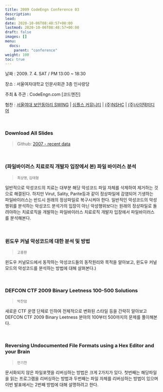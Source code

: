 ```yaml
---
title: 2009 CodeEngn Conference 03
description: 
lead: 
date: 2020-10-06T08:48:57+00:00
lastmod: 2020-10-06T08:48:57+00:00
draft: false
images: []
menu:
  docs:
    parent: "conference"
weight: 100
toc: true
---
```


날짜 : 2009. 7. 4. SAT / PM 13:00 ~ 18:30

장소 : 서울여자대학교 인문사회관 3층 인사랑당

주최 & 주관 : CodeEngn.com [코드엔진] &nbsp;

협찬 : 
<a href='http://swing.or.kr' target='_blank'>서울여대 보안동아리 SWING</a> |
<a href='http://www.simples.kr' target='_blank'>심플스 커뮤니티</a> |
<a href='https://www.nshc.net' target='_blank'>(주)NSHC</a> |
<a href='https://search.naver.com/search.naver?where=nexearch&sm=top_hty&fbm=0&ie=utf8&query=사이텍미디어' target='_blank'>(주)사이텍미디어</a>

<br />

### Download All Slides

> Github: <a href='https://github.com/codeengn/codeengn-conference' target='_blank'>2007 - recent data</a>

<br />



### (파일바이러스 치료로직 개발자 입장에서 본) 파일 바이러스 분석

> <small>최상명, 김태형</small>


일반적으로 악성코드의 치료는 대부분 해당 악성코드 파일 자체를 삭제하여 제거하는 것으로 해결된다. 하지만 Virut, Sality, Parite등과 같이 정상파일에 감염되어 기생하는 파일바이러스는 반드시 원래의 정상파일로 복구시켜야 한다. 일반적인 악성코드의 악성행위를 분석하는 악성코드 분석가의 입장이 아닌 악성행위보다는 원래의 정상파일로 돌려야하는 치료로직을 개발하는 파일바이러스 치료로직 개발자 입장에서 파일바이러스를 분석해본다.


<br />

### 윈도우 커널 악성코드에 대한 분석 및 방법

> <small>고흥환</small>


윈도우 커널모드에서 동작하는 악성코드들의 동작원리와 목적을 알아보고, 윈도우 커널모드의 악성코드를 분석하는 방법에 대해 살펴본다.)


<br />

### DEFCON CTF 2009 Binary Leetness 100-500 Solutions

> <small>박찬암</small>


새로운 CTF 운영 단체로 인하여 전체적으로 변화된 스타일 등을 간략히 알아보고 DEFCON CTF 2009 Binary Leetness 분야의 100부터 500까지의 문제를 풀이해본다.


<br />

### Reversing Undocumented File Formats using a Hex Editor and your Brain

> <small>안기찬</small>


문서화되지 않은 파일포맷을 리버싱하는 방법은 크게 2가지가 있다. 첫번째는 해당파일을 읽는 프로그램을 리버싱하는 방법과 두번째는 파일 자체를 리버싱하는 방법이 있으며 이번 발표에서는 2번째 방법에 대해 설명하려고 한다.
